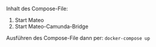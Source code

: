 Inhalt des Compose-File:
1. Start Mateo
2. Start Mateo-Camunda-Bridge

Ausführen des Compose-File dann per:
`docker-compose up`